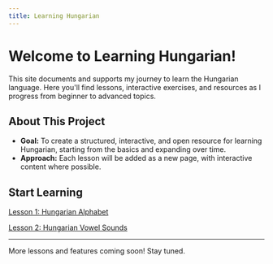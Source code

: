 ```yaml
---
title: Learning Hungarian
---
```


# Welcome to Learning Hungarian!

This site documents and supports my journey to learn the Hungarian language. Here you'll find lessons, interactive exercises, and resources as I progress from beginner to advanced topics.

## About This Project
- **Goal:** To create a structured, interactive, and open resource for learning Hungarian, starting from the basics and expanding over time.
- **Approach:** Each lesson will be added as a new page, with interactive content where possible.

## Start Learning

[Lesson 1: Hungarian Alphabet](_lessons/alphabet.html)

[Lesson 2: Hungarian Vowel Sounds](_lessons/vowelsounds.html)

---

More lessons and features coming soon! Stay tuned.

